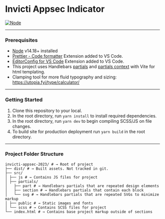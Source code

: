 # Invicti Appsec Indicator

[![Node](https://img.shields.io/badge/Node->=14.18-green)](https://nodejs.org/docs/v14.18.0/)

---

### Prerequisites

- [Node](https://nodejs.org/en/download/) v14.18+ installed
- [Prettier - Code formatter](https://marketplace.visualstudio.com/items?itemName=stylelint.vscode-stylelint) Extension added to VS Code.
- [EditorConfig for VS Code](https://marketplace.visualstudio.com/items?itemName=EditorConfig.EditorConfig) Extension added to VS Code.
- This project uses Handlebars [partials](https://handlebarsjs.com/guide/partials.html#partials) and [partials context](https://handlebarsjs.com/guide/partials.html#partial-contexts) with Vite for html templating.
- Clamping tool for more fluid typography and sizing: https://utopia.fyi/type/calculator/

---

### Getting Started

1. Clone this repository to your local.
2. In the root directory, run `yarn install` to install required dependencies.
3. In the root directory, run `yarn dev` to begin compiling SCSS/JS on file changes.
3. To build site for production deployment run `yarn build` in the root directory.

---

### Project Folder Structure
```
invicti-appsec-2023/ # → Root of project
├── dist/ # → Built assets. Not tracked in git.
├── src/
│ ├── js # → Contains JS files for project
│ ├── partials/
│   ├── part # → Handlebars partials that are repeated design elements
│   ├── section # → Handlebars partials that contain each block
│   └── svg # → Handlebars partials that are repeated SVGs to minimize markup
│ ├── public # → Static images and fonts
│ └── scss # → Contains SCSS files for project
└── index.html # → Contains base project markup outside of sections
```
